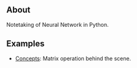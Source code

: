 ## About
Notetaking of Neural Network in Python.

## Examples
* [Concepts](): Matrix operation behind the scene.